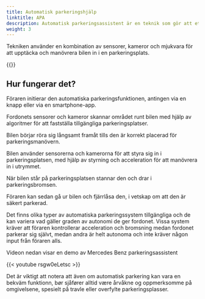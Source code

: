```yaml
---
title: Automatisk parkeringshjälp
linktitle: APA
description: Automatisk parkeringsassistent är en teknik som gör att ett fordon kan parkera sig självt utan mänskligt ingripande.
weight: 3
---
```

<!-- markdownlint-disable MD033 -->
Tekniken använder en kombination av sensorer, kameror och mjukvara för att upptäcka och manövrera bilen in i en parkeringsplats.

{{<evkxdisplayaddarticle />}}

## Hur fungerar det?

Föraren initierar den automatiska parkeringsfunktionen, antingen via en knapp eller via en smartphone-app.

Fordonets sensorer och kameror skannar området runt bilen med hjälp av algoritmer för att fastställa tillgängliga parkeringsplatser.

Bilen börjar röra sig långsamt framåt tills den är korrekt placerad för parkeringsmanövern.

Bilen använder sensorerna och kamerorna för att styra sig in i parkeringsplatsen, med hjälp av styrning och acceleration för att manövrera in i utrymmet.

När bilen står på parkeringsplatsen stannar den och drar i parkeringsbromsen.

Föraren kan sedan gå ur bilen och fjärrlåsa den, i vetskap om att den är säkert parkerad.

Det finns olika typer av automatiska parkeringssystem tillgängliga och de kan variera vad gäller graden av autonomi de ger fordonet. Vissa system kräver att föraren kontrollerar acceleration och bromsning medan fordonet parkerar sig självt, medan andra är helt autonoma och inte kräver någon input från föraren alls.

Videon nedan visar en demo av Mercedes Benz parkeringsassistent

{{< youtube rsgw0eLetsc >}}

Det är viktigt att notera att även om automatisk parkering kan vara en bekväm funktionn, bør sjåfører alltid være årvåkne og oppmerksomme på omgivelsene, spesielt på travle eller overfylte parkeringsplasser.
